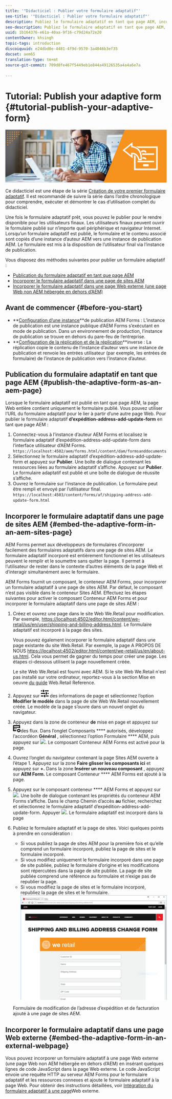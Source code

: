 ```yaml
---
title: '"Didacticiel : Publier votre formulaire adaptatif"'
seo-title: '"Didacticiel : Publier votre formulaire adaptatif"'
description: Publiez le formulaire adaptatif en tant que page AEM, incorporez le formulaire à une page de sites AEM ou incorporez le formulaire adaptatif dans une page Web externe.
seo-description: Publiez le formulaire adaptatif en tant que page AEM, incorporez le formulaire à une page de sites AEM ou incorporez le formulaire adaptatif dans une page Web externe.
uuid: 1b164376-e61a-40aa-9f16-c79d24a72e20
contentOwner: khsingh
topic-tags: introduction
discoiquuid: e24dbd0e-4481-4f9d-9570-3a4046b3ef35
docset: aem65
translation-type: tm+mt
source-git-commit: 709d8fe467f5449eb1e844a49126535a4a4a6e7a

---
```



# Tutorial: Publish your adaptive form {#tutorial-publish-your-adaptive-form}

![](do-not-localize/13-publish-your-adaptive-form-small.png)

Ce didacticiel est une étape de la série [Création de votre premier formulaire adaptatif](https://helpx.adobe.com/experience-manager/6-3/forms/using/create-your-first-adaptive-form.html). Il est recommandé de suivre la série dans l’ordre chronologique pour comprendre, exécuter et démontrer le cas d’utilisation complet du didacticiel.

Une fois le formulaire adaptatif prêt, vous pouvez le publier pour le rendre disponible pour les utilisateurs finaux. Les utilisateurs finaux peuvent ouvrir le formulaire publié sur n’importe quel périphérique et navigateur Internet. Lorsqu’un formulaire adaptatif est publié, le formulaire et le contenu associé sont copiés d’une instance d’auteur AEM vers une instance de publication AEM. Le formulaire est mis à la disposition de l’utilisateur final via l’instance de publication.

Vous disposez des méthodes suivantes pour publier un formulaire adaptatif :

* [Publication du formulaire adaptatif en tant que page AEM](../../forms/using/publish-your-adaptive-form.md#publish-the-adaptive-form-as-an-aem-page)
* [Incorporer le formulaire adaptatif dans une page de sites AEM](#embed-the-adaptive-form-in-an-aem-sites-page)
* [Incorporer le formulaire adaptatif dans une page Web externe (une page Web non AEM hébergée en dehors d’AEM)](../../forms/using/publish-your-adaptive-form.md)

## Avant de commencer {#before-you-start}

* **[Configuration d’une instance](https://helpx.adobe.com/experience-manager/6-3/forms/using/installing-configuring-aem-forms-osgi.html)**de publication AEM Forms : L’instance de publication est une instance publique d’AEM Forms s’exécutant en mode de publication. Dans un environnement de production, l’instance de publication se trouve en dehors du pare-feu de l’entreprise.
* **[Configuration de la réplication et de la réplication](https://helpx.adobe.com/experience-manager/6-3/help/sites-deploying/replication.html)**inverse : La réplication copie le contenu de l’instance d’auteur vers une instance de publication et renvoie les entrées utilisateur (par exemple, les entrées de formulaire) de l’instance de publication vers l’instance d’auteur.

## Publication du formulaire adaptatif en tant que page AEM {#publish-the-adaptive-form-as-an-aem-page}

Lorsque le formulaire adaptatif est publié en tant que page AEM, la page Web entière contient uniquement le formulaire publié. Vous pouvez utiliser l’URL du formulaire adaptatif pour le lier à partir d’une autre page Web. Pour publier le formulaire adaptatif **d’expédition-address-add-update-form** en tant que page AEM :

1. Connectez-vous à l’instance d’auteur AEM Forms et localisez le formulaire adaptatif d’expédition-address-add-update-form dans l’interface utilisateur d’AEM Forms.
   `https://localhost:4502/aem/forms.html/content/dam/formsanddocuments`
1. Sélectionnez le formulaire adaptatif d’expédition-address-add-update-form et appuyez sur **Publier**. Une boîte de dialogue contenant les ressources liées au formulaire adaptatif s’affiche. Appuyez sur **Publier**. Le formulaire adaptatif est publié et une boîte de dialogue de réussite s’affiche.
1. Ouvrez le formulaire sur l’instance de publication. Le formulaire peut être rempli et envoyé par l’utilisateur final.
   `https://localhost:4503/content/forms/af/shipping-address-add-update-form.html`

## Incorporer le formulaire adaptatif dans une page de sites AEM {#embed-the-adaptive-form-in-an-aem-sites-page}

AEM Forms permet aux développeurs de formulaires d’incorporer facilement des formulaires adaptatifs dans une page de sites AEM. Le formulaire adaptatif incorporé est entièrement fonctionnel et les utilisateurs peuvent le remplir et le soumettre sans quitter la page. Il permet à l’utilisateur de rester dans le contexte d’autres éléments de la page Web et d’interagir simultanément avec le formulaire.

AEM Forms fournit un composant, le conteneur AEM Forms, pour incorporer un formulaire adaptatif à une page de sites AEM. Par défaut, le composant n’est pas visible dans le conteneur Sites AEM. Effectuez les étapes suivantes pour activer le composant Conteneur AEM Forms et pour incorporer le formulaire adaptatif dans une page de sites AEM :

1. Créez et ouvrez une page dans le site Web We.Retail pour modification. Par exemple, [https://localhost:4502/editor.html/content/we-retail/us/en/user/shipping-and-billing-address.html](https://localhost:4502/editor.html/content/we-retail/us/en/user/shipping-and-billing-address.html). Le formulaire adaptatif est incorporé à la page des sites.

   Vous pouvez également incorporer le formulaire adaptatif dans une page existante du site Web.Retail. Par exemple, la page A PROPOS DE NOUS [https://localhost:4502/editor.html/content/we-retail/us/en/about-us.html](https://localhost:4502/editor.html/content/we-retail/us/en/about-us.html). Cela vous permet de gagner du temps pour créer une page. Les étapes ci-dessous utilisent la page nouvellement créée.

   Le site Web We.Retail est fourni avec AEM. Si le site Web We.Retail n&#39;est pas installé sur votre ordinateur, reportez-vous à la section Mise en oeuvre [du guide](https://helpx.adobe.com/experience-manager/6-3/help/sites-developing/we-retail.html) Web.Retail Reference.

1. Appuyez sur ![Propriétés](assets/properties.png) des informations de page et sélectionnez l’option **Modifier le modèle** dans la page de site Web We.Retail nouvellement créée. Le modèle de la page s’ouvre dans un nouvel onglet du navigateur.
1. Appuyez dans la zone de conteneur **de** mise en page et appuyez sur ![Gestion](assets/feedmanagement.png)des flux. Dans l’onglet Composants **** autorisés, développez l’accordéon **Général** , sélectionnez l’option Formulaire **** AEM, puis appuyez sur ![](https://helpx.adobe.com/content/dam/help/en/aem-forms/icons/AEM_6_3_Forms_save.PNG). Le composant Conteneur AEM Forms est activé pour la page.

1. Ouvrez l’onglet du navigateur contenant la page Sites AEM ouverte à l’étape 1. Appuyez sur la zone **Faire glisser les composants ici** et appuyez sur **+.** Dans la zone **Insérer un nouveau composant** , appuyez sur **AEM Form.** Le composant Conteneur **** AEM Forms est ajouté à la page.
1. Appuyez sur le composant conteneur **** AEM Forms et appuyez sur ![](https://helpx.adobe.com/content/dam/help/en/aem-forms/6-2/cmppr.png). Une boîte de dialogue contenant les propriétés du conteneur AEM Forms s’affiche. Dans le champ Chemin d’accès **au** fichier, recherchez et sélectionnez le formulaire adaptatif d’expédition-address-add-update-form. Appuyer ![](https://helpx.adobe.com/content/dam/help/en/aem-forms/icons/AEM_6_3_Forms_save.PNG). Le formulaire adaptatif est incorporé dans la page 
1. Publiez le formulaire adaptatif et la page de sites. Voici quelques points à prendre en considération :

   * Si vous publiez la page de sites AEM pour la première fois et qu’elle comprend un formulaire incorporé, publiez la page de sites et le formulaire incorporé.
   * Si vous modifiez uniquement le formulaire incorporé dans une page de site publiée, publiez le formulaire d’origine et les modifications sont répercutées dans la page de site publiée. La page de site publiée comprend une référence au formulaire et n’exige pas de republier la page.
   * Si vous modifiez la page de sites et le formulaire incorporé, republiez la page de sites et le formulaire.
   ![embed-in-aem-sites](assets/embed-in-aem-sites.png)

   Formulaire de modification de l’adresse d’expédition et de facturation ajouté à une page de sites AEM.

## Incorporer le formulaire adaptatif dans une page Web externe {#embed-the-adaptive-form-in-an-external-webpage}

Vous pouvez incorporer un formulaire adaptatif à une page Web externe (une page Web non AEM hébergée en dehors d’AEM) en insérant quelques lignes de code JavaScript dans la page Web externe. Le code JavaScript envoie une requête HTTP au serveur AEM Forms pour le formulaire adaptatif et les ressources connexes et ajoute le formulaire adaptatif à la page Web. Pour obtenir des instructions détaillées, voir [Intégration du formulaire adaptatif à une page](/help/forms/using/embed-adaptive-form-external-web-page.md)Web externe.
